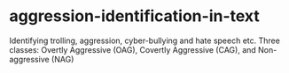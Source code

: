 # aggression-identification-in-text
Identifying trolling, aggression, cyber-bullying and hate speech etc. Three classes: Overtly Aggressive (OAG), Covertly Aggressive (CAG), and Non-aggressive (NAG)

